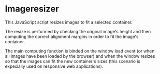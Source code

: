 Imageresizer
===========
This JavaScript script resizes images to fit a selected container.

The resize is performed by checking the original image's height and then computing the correct alignment margins in order to fit the image's container.

The main computing function is binded on the window load event (or when all images have been loaded by the browser) and when the window resizes so that the images can fit the new container's sizes (this scenario is expecially used on responsive web applications).
